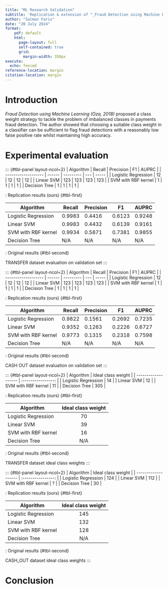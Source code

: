```yaml
---
title: "ML Research Validation"
subtitle: 'Replication & extension of "_Fraud Detection using Machine Learning (Oza, 2018)_"'
author: "Salman Faris"
date: "20 July 2024"
format:
    pdf: default
    html:
      page-layout: full
      self-contained: true
      grid: 
        margin-width: 350px
execute: 
  echo: fenced
reference-location: margin
citation-location: margin
---
```


# Introduction

_Fraud Detection using Machine Learning (Oza, 2018)_ proposed a class weight strategy to tackle the problem of imbalanced classes in payments fraud detection. The author showed that choosing a suitable class weight in a classifier can be sufficient to flag fraud detections with a reasonably low false positive rate whilst maintaining high accuracy.

# Experimental evaluation

::: {#tbl-panel layout-ncol=2}
| Algorithm           | Recall | Precision | F1  | AUPRC |
| ------------------- | ------ | --------- | --- | ----- |
| Logistic Regression | 12     | 12        | 12  | 12    |
| Linear SVM          | 123    | 123       | 123 | 123   |
| SVM with RBF kernel | 1      | 1         | 1   | 1     |
| Decision Tree       | 1      | 1         | 1   | 1     |

: Replication results (ours) {#tbl-first}

| Algorithm           | Recall | Precision | F1     | AUPRC  |
| ------------------- | ------ | --------- | ------ | ------ |
| Logistic Regression | 0.9983 | 0.4416    | 0.6123 | 0.9248 |
| Linear SVM          | 0.9983 | 0.4432    | 0.6139 | 0.9161 |
| SVM with RBF kernel | 0.9934 | 0.5871    | 0.7381 | 0.9855 |
| Decision Tree       | N/A    | N/A       | N/A    | N/A    |

: Original results {#tbl-second}

TRANSFER dataset evaluation on validation set
:::

::: {#tbl-panel layout-ncol=2}
| Algorithm           | Recall | Precision | F1  | AUPRC |
| ------------------- | ------ | --------- | --- | ----- |
| Logistic Regression | 12     | 12        | 12  | 12    |
| Linear SVM          | 123    | 123       | 123 | 123   |
| SVM with RBF kernel | 1      | 1         | 1   | 1     |
| Decision Tree       | 1      | 1         | 1   | 1     |

: Replication results (ours) {#tbl-first}

| Algorithm           | Recall | Precision | F1     | AUPRC  |
| ------------------- | ------ | --------- | ------ | ------ |
| Logistic Regression | 0.9822 | 0.1561    | 0.2692 | 0.7235 |
| Linear SVM          | 0.9352 | 0.1263    | 0.2226 | 0.6727 |
| SVM with RBF kernel | 0.9773 | 0.1315    | 0.2318 | 0.7598 |
| Decision Tree       | N/A    | N/A       | N/A    | N/A    |

: Original results {#tbl-second}

CASH OUT dataset evaluation on validation set
:::

::: {#tbl-panel layout-ncol=2}
| Algorithm           | Ideal class weight |
| ------------------- | :----------------: |
| Logistic Regression |         14         |
| Linear SVM          |        12         |
| SVM with RBF kernel |         11          |
| Decision Tree |         305          |

: Replication results (ours) {#tbl-first}

| Algorithm           | Ideal class weight |
| ------------------- | :----------------: |
| Logistic Regression |         70         |
| Linear SVM          |         39         |
| SVM with RBF kernel |         16         |
| Decision Tree |         N/A         |

: Original results {#tbl-second}

TRANSFER dataset ideal class weights
:::

::: {#tbl-panel layout-ncol=2}
| Algorithm           | Ideal class weight |
| ------------------- | :----------------: |
| Logistic Regression |         124         |
| Linear SVM          |        112        |
| SVM with RBF kernel |         ?         |
| Decision Tree |         30          |

: Replication results (ours) {#tbl-first}

| Algorithm           | Ideal class weight |
| ------------------- | :----------------: |
| Logistic Regression |        145         |
| Linear SVM          |        132         |
| SVM with RBF kernel |        128         |
| Decision Tree |        N/A         |

: Original results {#tbl-second}

CASH_OUT dataset ideal class weights
:::

# Conclusion